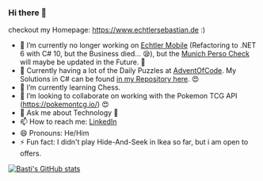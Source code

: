 ### Hi there 👋

checkout my Homepage: https://www.echtlersebastian.de :)

- 🔭 I’m currently no longer working on [Echtler Mobile](https://github.com/echtlersebastian/EchtlerMobile) (Refactoring to .NET 6 with C# 10, but the Business died... 😪), but the [Munich Perso Check](https://github.com/echtlersebastian/MunichPersoChecker) will maybe be updated in the Future. 🥰
- 🎅 Currently having a lot of the Daily Puzzles at [AdventOfCode](https://adventofcode.com/). My Solutions in C# can be found [in my Repository here](https://github.com/echtlersebastian/AdventOfCode2022). 😍
- 🌱 I’m currently learning Chess.
- 👯 I’m looking to collaborate on working with the Pokemon TCG API (https://pokemontcg.io/) 😍
- 💬 Ask me about Technology 🤩
- 📫 How to reach me: [LinkedIn](https://www.linkedin.com/in/sebastian-echtler-293889154/)
- 😄 Pronouns: He/Him
- ⚡ Fun fact: I didn't play Hide-And-Seek in Ikea so far, but i am open to offers.

[![Basti's GitHub stats](https://github-readme-stats.vercel.app/api?username=echtlersebastian&theme=tokyonight)](https://github.com/anuraghazra/github-readme-stats)

